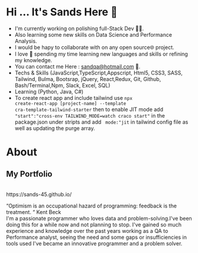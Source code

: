 # Hi ... It's Sands Here 👋

- I'm currently working on polishing full-Stack Dev 👨‍💻.
- Also learning some new skills on Data Science and Performance Analysis.
- I would be hapy to collaborate with on any open source🌐 project.
- I love 💖 spending my time learning new languages and skills or refining my knowledge.
- You can contact me Here : sandqa@hotmail.com 📩.
- Techs & Skills (JavaScript,TypeScript,Appscript, Html5, CSS3, SASS, Tailwind, Bulma, Bootsrap, jQuery, React,Redux, Git, Github, Bash/Terminal,Npm, Slack, Excel, SQL)
- Learning (Python, Java, C#)
- To create react app and include tailwind use <code>npx create-react-app [project-name] --template cra-template-tailwind-starter</code> then to enable JIT mode add <code> "start":"cross-env TAILWIND_MODE=watch craco start"</code> in the package.json under stripts and add <code> mode:"jit</code> in tailwind config file as well as updating the purge array.


# About </h2>

<h2> My Portfolio </h2><br>
https://sands-45.github.io/ <br>

“Optimism is an occupational hazard of programming: feedback is the treatment. “ Kent Beck<br>
I'm a passionate programmer who loves data and problem-solving.I've been doing this for a while now and not planning to stop. I've gained so much experience and knowledge over the past years working as a QA to Performance analyst, seeing the need and some gaps or insufficiencies in tools used I've became an innovative programmer and a problem solver.
